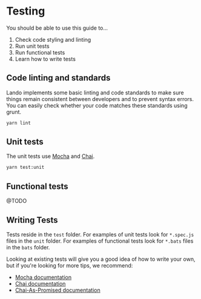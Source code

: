 Testing
=======

You should be able to use this guide to...

1.  Check code styling and linting
2.  Run unit tests
3.  Run functional tests
4.  Learn how to write tests

Code linting and standards
--------------------------

Lando implements some basic linting and code standards to make sure things remain consistent between developers and to prevent syntax errors. You can easily check whether your code matches these standards using grunt.

```bash
yarn lint
```

Unit tests
----------

The unit tests use [Mocha](https://mochajs.org/) and [Chai](http://chaijs.com/).

```bash
yarn test:unit
```

Functional tests
----------------

@TODO

Writing Tests
-------------

Tests reside in the `test` folder. For examples of unit tests look for `*.spec.js` files in the `unit` folder. For examples of functional tests look for `*.bats` files in the `bats` folder.

Looking at existing tests will give you a good idea of how to write your own, but if you're looking for more tips, we recommend:

*   [Mocha documentation](http://mochajs.org/)
*   [Chai documentation](http://chaijs.com/)
*   [Chai-As-Promised documentation](http://chaijs.com/plugins/chai-as-promised/)
